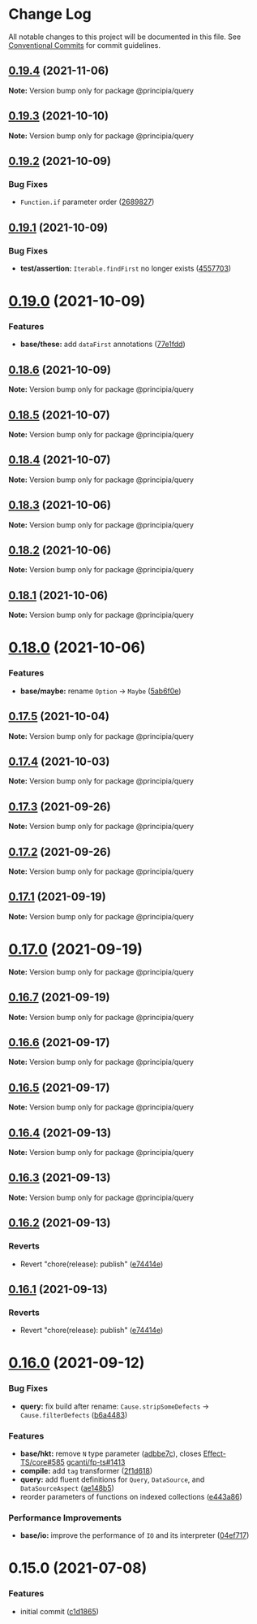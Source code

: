 # Change Log

All notable changes to this project will be documented in this file.
See [Conventional Commits](https://conventionalcommits.org) for commit guidelines.

## [0.19.4](https://github.com/0x706b/principia.ts/compare/@principia/query@0.19.3...@principia/query@0.19.4) (2021-11-06)

**Note:** Version bump only for package @principia/query





## [0.19.3](https://github.com/0x706b/principia.ts/compare/@principia/query@0.19.2...@principia/query@0.19.3) (2021-10-10)

**Note:** Version bump only for package @principia/query





## [0.19.2](https://github.com/0x706b/principia.ts/compare/@principia/query@0.19.1...@principia/query@0.19.2) (2021-10-09)


### Bug Fixes

* `Function.if` parameter order ([2689827](https://github.com/0x706b/principia.ts/commit/2689827e45e3cb1a15d7fe16e6553c756a0c53fe))





## [0.19.1](https://github.com/0x706b/principia.ts/compare/@principia/query@0.19.0...@principia/query@0.19.1) (2021-10-09)


### Bug Fixes

* **test/assertion:** `Iterable.findFirst` no longer exists ([4557703](https://github.com/0x706b/principia.ts/commit/45577031d470df43abb922081e805458e1f97544))





# [0.19.0](https://github.com/0x706b/principia.ts/compare/@principia/query@0.18.6...@principia/query@0.19.0) (2021-10-09)


### Features

* **base/these:** add `dataFirst` annotations ([77e1fdd](https://github.com/0x706b/principia.ts/commit/77e1fdda4d4d4e7a2542bde78655589597441d50))





## [0.18.6](https://github.com/0x706b/principia.ts/compare/@principia/query@0.18.5...@principia/query@0.18.6) (2021-10-09)

**Note:** Version bump only for package @principia/query





## [0.18.5](https://github.com/0x706b/principia.ts/compare/@principia/query@0.18.4...@principia/query@0.18.5) (2021-10-07)

**Note:** Version bump only for package @principia/query





## [0.18.4](https://github.com/0x706b/principia.ts/compare/@principia/query@0.18.3...@principia/query@0.18.4) (2021-10-07)

**Note:** Version bump only for package @principia/query





## [0.18.3](https://github.com/0x706b/principia.ts/compare/@principia/query@0.18.2...@principia/query@0.18.3) (2021-10-06)

**Note:** Version bump only for package @principia/query





## [0.18.2](https://github.com/0x706b/principia.ts/compare/@principia/query@0.18.1...@principia/query@0.18.2) (2021-10-06)

**Note:** Version bump only for package @principia/query





## [0.18.1](https://github.com/0x706b/principia.ts/compare/@principia/query@0.18.0...@principia/query@0.18.1) (2021-10-06)

**Note:** Version bump only for package @principia/query





# [0.18.0](https://github.com/0x706b/principia.ts/compare/@principia/query@0.17.5...@principia/query@0.18.0) (2021-10-06)


### Features

* **base/maybe:** rename `Option` -> `Maybe` ([5ab6f0e](https://github.com/0x706b/principia.ts/commit/5ab6f0ee8b8ba03bc839dead064498d018667ebb))





## [0.17.5](https://github.com/0x706b/principia.ts/compare/@principia/query@0.17.4...@principia/query@0.17.5) (2021-10-04)

**Note:** Version bump only for package @principia/query





## [0.17.4](https://github.com/0x706b/principia.ts/compare/@principia/query@0.17.3...@principia/query@0.17.4) (2021-10-03)

**Note:** Version bump only for package @principia/query





## [0.17.3](https://github.com/0x706b/principia.ts/compare/@principia/query@0.17.2...@principia/query@0.17.3) (2021-09-26)

**Note:** Version bump only for package @principia/query





## [0.17.2](https://github.com/0x706b/principia.ts/compare/@principia/query@0.17.1...@principia/query@0.17.2) (2021-09-26)

**Note:** Version bump only for package @principia/query





## [0.17.1](https://github.com/0x706b/principia.ts/compare/@principia/query@0.17.0...@principia/query@0.17.1) (2021-09-19)

**Note:** Version bump only for package @principia/query





# [0.17.0](https://github.com/0x706b/principia.ts/compare/@principia/query@0.16.7...@principia/query@0.17.0) (2021-09-19)

**Note:** Version bump only for package @principia/query





## [0.16.7](https://github.com/0x706b/principia.ts/compare/@principia/query@0.16.6...@principia/query@0.16.7) (2021-09-19)

**Note:** Version bump only for package @principia/query





## [0.16.6](https://github.com/0x706b/principia.ts/compare/@principia/query@0.16.5...@principia/query@0.16.6) (2021-09-17)

**Note:** Version bump only for package @principia/query





## [0.16.5](https://github.com/0x706b/principia.ts/compare/@principia/query@0.16.4...@principia/query@0.16.5) (2021-09-17)

**Note:** Version bump only for package @principia/query





## [0.16.4](https://github.com/0x706b/principia.ts/compare/@principia/query@0.16.3...@principia/query@0.16.4) (2021-09-13)

**Note:** Version bump only for package @principia/query





## [0.16.3](https://github.com/0x706b/principia.ts/compare/@principia/query@0.16.2...@principia/query@0.16.3) (2021-09-13)

**Note:** Version bump only for package @principia/query





## [0.16.2](https://github.com/0x706b/principia.ts/compare/@principia/query@0.16.1...@principia/query@0.16.2) (2021-09-13)


### Reverts

* Revert "chore(release): publish" ([e74414e](https://github.com/0x706b/principia.ts/commit/e74414effa51392092770ecd542b55608dbb1201))





## [0.16.1](https://github.com/0x706b/principia.ts/compare/@principia/query@0.16.1...@principia/query@0.16.1) (2021-09-13)


### Reverts

* Revert "chore(release): publish" ([e74414e](https://github.com/0x706b/principia.ts/commit/e74414effa51392092770ecd542b55608dbb1201))





# [0.16.0](https://github.com/0x706b/principia.ts/compare/@principia/query@0.15.0...@principia/query@0.16.0) (2021-09-12)


### Bug Fixes

* **query:** fix build after rename: `Cause.stripSomeDefects` -> `Cause.filterDefects` ([b6a4483](https://github.com/0x706b/principia.ts/commit/b6a44839ad10cf16ece8e8d5ec863be83616cfae))


### Features

* **base/hkt:** remove `N` type parameter ([adbbe7c](https://github.com/0x706b/principia.ts/commit/adbbe7cb709177b6b3cbd9cb6050fc76e719d7a1)), closes [Effect-TS/core#585](https://github.com/Effect-TS/core/issues/585) [gcanti/fp-ts#1413](https://github.com/gcanti/fp-ts/issues/1413)
* **compile:** add `tag` transformer ([2f1d618](https://github.com/0x706b/principia.ts/commit/2f1d6186a69804b169d7dc2eb96346d612fd3582))
* **query:** add fluent definitions for `Query`, `DataSource`, and `DataSourceAspect` ([ae148b5](https://github.com/0x706b/principia.ts/commit/ae148b56894ec676210078b7d2b08e02e57350f0))
* reorder parameters of functions on indexed collections ([e443a86](https://github.com/0x706b/principia.ts/commit/e443a86d4f91c80a2919070f23cc28755af561d0))


### Performance Improvements

* **base/io:** improve the performance of `IO` and its interpreter ([04ef717](https://github.com/0x706b/principia.ts/commit/04ef717d293ba83cce4d49c21e6abd0848a81c75))





# 0.15.0 (2021-07-08)


### Features

* initial commit ([c1d1865](https://github.com/0x706b/principia.ts/commit/c1d1865d93b8c7762c4cdfa912360f467c0bae02))
